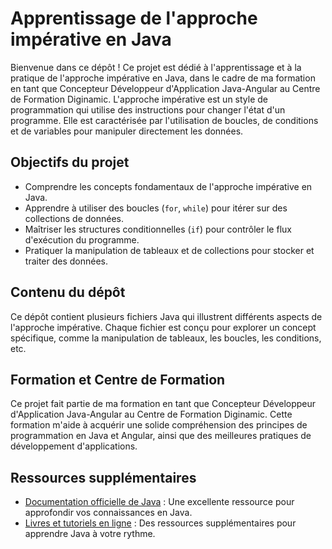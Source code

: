 # Apprentissage de l'approche impérative en Java

Bienvenue dans ce dépôt ! Ce projet est dédié à l'apprentissage et à la pratique de l'approche impérative en Java, dans le cadre de ma formation en tant que Concepteur Développeur d'Application Java-Angular au Centre de Formation Diginamic. L'approche impérative est un style de programmation qui utilise des instructions pour changer l'état d'un programme. Elle est caractérisée par l'utilisation de boucles, de conditions et de variables pour manipuler directement les données.

## Objectifs du projet

- Comprendre les concepts fondamentaux de l'approche impérative en Java.
- Apprendre à utiliser des boucles (`for`, `while`) pour itérer sur des collections de données.
- Maîtriser les structures conditionnelles (`if`) pour contrôler le flux d'exécution du programme.
- Pratiquer la manipulation de tableaux et de collections pour stocker et traiter des données.

## Contenu du dépôt

Ce dépôt contient plusieurs fichiers Java qui illustrent différents aspects de l'approche impérative. Chaque fichier est conçu pour explorer un concept spécifique, comme la manipulation de tableaux, les boucles, les conditions, etc.

## Formation et Centre de Formation

Ce projet fait partie de ma formation en tant que Concepteur Développeur d'Application Java-Angular au Centre de Formation Diginamic. Cette formation m'aide à acquérir une solide compréhension des principes de programmation en Java et Angular, ainsi que des meilleures pratiques de développement d'applications.

## Ressources supplémentaires

- [Documentation officielle de Java](https://docs.oracle.com/javase/tutorial/) : Une excellente ressource pour approfondir vos connaissances en Java.
- [Livres et tutoriels en ligne](https://www.geeksforgeeks.org/java/) : Des ressources supplémentaires pour apprendre Java à votre rythme.
